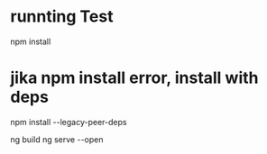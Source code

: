 # runnting Test
npm install
# jika npm install error, install with deps
npm install --legacy-peer-deps

ng build
ng serve --open
